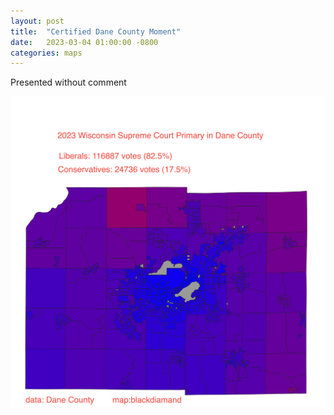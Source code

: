 ```yaml
---
layout: post
title:  "Certified Dane County Moment"
date:   2023-03-04 01:00:00 -0800
categories: maps
---
```

Presented without comment 

![libs vs cons](/assets/daneeeeee.jpg)
